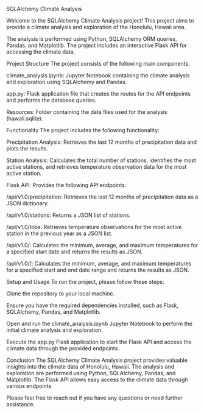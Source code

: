 SQLAlchemy Climate Analysis

Welcome to the SQLAlchemy Climate Analysis project! This project aims to provide a climate analysis and exploration of the Honolulu, Hawaii area. 

The analysis is performed using Python, SQLAlchemy ORM queries, Pandas, and Matplotlib. The project includes an interactive Flask API for accessing the climate data.

Project Structure
The project consists of the following main components:

climate_analysis.ipynb: Jupyter Notebook containing the climate analysis and exploration using SQLAlchemy and Pandas.

app.py: Flask application file that creates the routes for the API endpoints and performs the database queries.

Resources: Folder containing the data files used for the analysis (hawaii.sqlite).

Functionality
The project includes the following functionality:

Precipitation Analysis: Retrieves the last 12 months of precipitation data and plots the results.

Station Analysis: Calculates the total number of stations, identifies the most active stations, and retrieves temperature observation data for the most active station.

Flask API: Provides the following API endpoints:

/api/v1.0/precipitation: Retrieves the last 12 months of precipitation data as a JSON dictionary.

/api/v1.0/stations: Returns a JSON list of stations.

/api/v1.0/tobs: Retrieves temperature observations for the most active station in the previous year as a JSON list.

/api/v1.0/<start>: Calculates the minimum, average, and maximum temperatures for a specified start date and returns the results as JSON.

/api/v1.0/<start>/<end>: Calculates the minimum, average, and maximum temperatures for a specified start and end date range and returns the results as JSON.

Setup and Usage
To run the project, please follow these steps:

Clone the repository to your local machine.

Ensure you have the required dependencies installed, such as Flask, SQLAlchemy, Pandas, and Matplotlib.

Open and run the climate_analysis.ipynb Jupyter Notebook to perform the initial climate analysis and exploration.

Execute the app.py Flask application to start the Flask API and access the climate data through the provided endpoints.

Conclusion
The SQLAlchemy Climate Analysis project provides valuable insights into the climate data of Honolulu, Hawaii. The analysis and exploration are performed using Python, SQLAlchemy, Pandas, and Matplotlib. The Flask API allows easy access to the climate data through various endpoints.

Please feel free to reach out if you have any questions or need further assistance.
